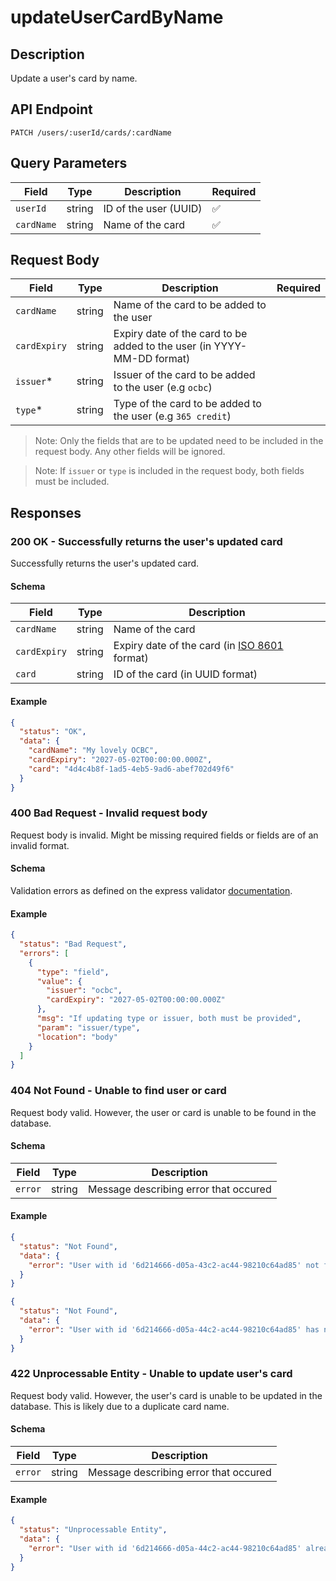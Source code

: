 # updateUserCardByName

## Description

Update a user's card by name.

## API Endpoint

`PATCH /users/:userId/cards/:cardName`

## Query Parameters

| Field      | Type   | Description           | Required |
| ---------- | ------ | --------------------- | -------- |
| `userId`   | string | ID of the user (UUID) | ✅       |
| `cardName` | string | Name of the card      | ✅       |

## Request Body

| Field        | Type   | Description                                                            | Required |
| ------------ | ------ | ---------------------------------------------------------------------- | -------- |
| `cardName`   | string | Name of the card to be added to the user                               |          |
| `cardExpiry` | string | Expiry date of the card to be added to the user (in YYYY-MM-DD format) |          |
| `issuer`\*   | string | Issuer of the card to be added to the user (e.g `ocbc`)                |          |
| `type`\*     | string | Type of the card to be added to the user (e.g `365 credit`)            |          |

> Note: Only the fields that are to be updated need to be included in the request body. Any other fields will be ignored.

> Note: If `issuer` or `type` is included in the request body, both fields must be included.

## Responses

### 200 OK - Successfully returns the user's updated card

Successfully returns the user's updated card.

#### Schema

| Field        | Type   | Description                                                                            |
| ------------ | ------ | -------------------------------------------------------------------------------------- |
| `cardName`   | string | Name of the card                                                                       |
| `cardExpiry` | string | Expiry date of the card (in [ISO 8601](https://en.wikipedia.org/wiki/ISO_8601) format) |
| `card`       | string | ID of the card (in UUID format)                                                        |

#### Example

```json
{
  "status": "OK",
  "data": {
    "cardName": "My lovely OCBC",
    "cardExpiry": "2027-05-02T00:00:00.000Z",
    "card": "4d4c4b8f-1ad5-4eb5-9ad6-abef702d49f6"
  }
}
```

### 400 Bad Request - Invalid request body

Request body is invalid. Might be missing required fields or fields are of an invalid format.

#### Schema

Validation errors as defined on the express validator [documentation](https://express-validator.github.io/docs/api/validation-result/#error-types).

#### Example

```json
{
  "status": "Bad Request",
  "errors": [
    {
      "type": "field",
      "value": {
        "issuer": "ocbc",
        "cardExpiry": "2027-05-02T00:00:00.000Z"
      },
      "msg": "If updating type or issuer, both must be provided",
      "param": "issuer/type",
      "location": "body"
    }
  ]
}
```

### 404 Not Found - Unable to find user or card

Request body valid. However, the user or card is unable to be found in the database.

#### Schema

| Field   | Type   | Description                           |
| ------- | ------ | ------------------------------------- |
| `error` | string | Message describing error that occured |

#### Example

```json
{
  "status": "Not Found",
  "data": {
    "error": "User with id '6d214666-d05a-43c2-ac44-98210c64ad85' not found."
  }
}
```

```json
{
  "status": "Not Found",
  "data": {
    "error": "User with id '6d214666-d05a-44c2-ac44-98210c64ad85' has no card with name 'My lovely ocbc'."
  }
}
```

### 422 Unprocessable Entity - Unable to update user's card

Request body valid. However, the user's card is unable to be updated in the database. This is likely due to a duplicate card name.

#### Schema

| Field   | Type   | Description                           |
| ------- | ------ | ------------------------------------- |
| `error` | string | Message describing error that occured |

#### Example

```json
{
  "status": "Unprocessable Entity",
  "data": {
    "error": "User with id '6d214666-d05a-44c2-ac44-98210c64ad85' already has a card with name 'My lovely ocbc'."
  }
}
```
